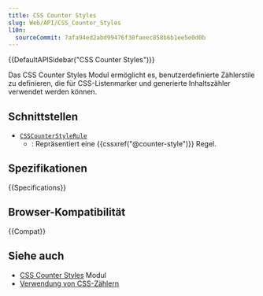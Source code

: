 ```yaml
---
title: CSS Counter Styles
slug: Web/API/CSS_Counter_Styles
l10n:
  sourceCommit: 7afa94ed2abd99476f30faeec858b6b1ee5e0d0b
---
```


{{DefaultAPISidebar("CSS Counter Styles")}}

Das CSS Counter Styles Modul ermöglicht es, benutzerdefinierte Zählerstile zu definieren, die für CSS-Listenmarker und generierte Inhaltszähler verwendet werden können.

## Schnittstellen

- [`CSSCounterStyleRule`](/de/docs/Web/API/CSSCounterStyleRule)
  - : Repräsentiert eine {{cssxref("@counter-style")}} Regel.

## Spezifikationen

{{Specifications}}

## Browser-Kompatibilität

{{Compat}}

## Siehe auch

- [CSS Counter Styles](/de/docs/Web/CSS/CSS_counter_styles) Modul
- [Verwendung von CSS-Zählern](/de/docs/Web/CSS/CSS_counter_styles/Using_CSS_counters)
